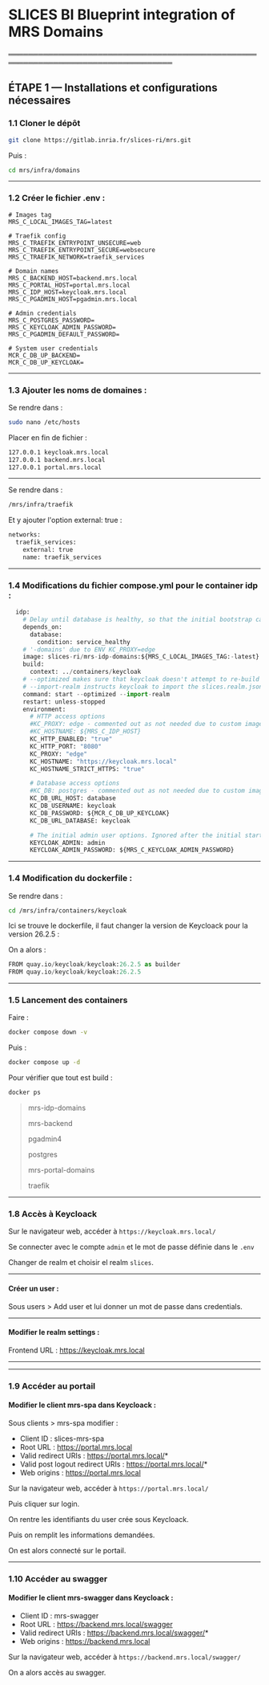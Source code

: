 # SLICES BI Blueprint integration of MRS Domains

═══════════════════════════════════════════════════════════════════════════════════

## ÉTAPE 1 — Installations et configurations nécessaires

### 1.1 Cloner le dépôt
```bash
git clone https://gitlab.inria.fr/slices-ri/mrs.git
```
Puis :
```bash
cd mrs/infra/domains
```

---

### 1.2 Créer le fichier .env :
```env
# Images tag
MRS_C_LOCAL_IMAGES_TAG=latest

# Traefik config
MRS_C_TRAEFIK_ENTRYPOINT_UNSECURE=web
MRS_C_TRAEFIK_ENTRYPOINT_SECURE=websecure
MRS_C_TRAEFIK_NETWORK=traefik_services

# Domain names
MRS_C_BACKEND_HOST=backend.mrs.local
MRS_C_PORTAL_HOST=portal.mrs.local
MRS_C_IDP_HOST=keycloak.mrs.local
MRS_C_PGADMIN_HOST=pgadmin.mrs.local

# Admin credentials
MRS_C_POSTGRES_PASSWORD=
MRS_C_KEYCLOAK_ADMIN_PASSWORD=
MRS_C_PGADMIN_DEFAULT_PASSWORD=

# System user credentials
MCR_C_DB_UP_BACKEND=
MCR_C_DB_UP_KEYCLOAK=
```

---

### 1.3 Ajouter les noms de domaines :

Se rendre dans :
```bash
sudo nano /etc/hosts
```

Placer en fin de fichier :
```bash
127.0.0.1 keycloak.mrs.local
127.0.0.1 backend.mrs.local
127.0.0.1 portal.mrs.local
```

---

Se rendre dans :
```bash
/mrs/infra/traefik
```

Et y ajouter l'option external: true :
```python
networks:
  traefik_services:
    external: true
    name: traefik_services
```

---

### 1.4 Modifications du fichier compose.yml pour le container idp :
```python
  idp:
    # Delay until database is healthy, so that the initial bootstrap can complete successfully
    depends_on:
      database:
        condition: service_healthy
    # '-domains' due to ENV KC_PROXY=edge
    image: slices-ri/mrs-idp-domains:${MRS_C_LOCAL_IMAGES_TAG:-latest}
    build:
      context: ../containers/keycloak
    # --optimized makes sure that keycloak doesn't attempt to re-build itself at the start (causes longer start times)
    # --import-realm instructs keycloak to import the slices.realm.json
    command: start --optimized --import-realm
    restart: unless-stopped
    environment:
      # HTTP access options
      #KC_PROXY: edge - commented out as not needed due to custom image & --optimized
      #KC_HOSTNAME: ${MRS_C_IDP_HOST}
      KC_HTTP_ENABLED: "true"
      KC_HTTP_PORT: "8080"
      KC_PROXY: "edge"
      KC_HOSTNAME: "https://keycloak.mrs.local"
      KC_HOSTNAME_STRICT_HTTPS: "true"

      # Database access options
      #KC_DB: postgres - commented out as not needed due to custom image & --optimized
      KC_DB_URL_HOST: database
      KC_DB_USERNAME: keycloak
      KC_DB_PASSWORD: ${MCR_C_DB_UP_KEYCLOAK}
      KC_DB_URL_DATABASE: keycloak

      # The initial admin user options. Ignored after the initial startup
      KEYCLOAK_ADMIN: admin
      KEYCLOAK_ADMIN_PASSWORD: ${MRS_C_KEYCLOAK_ADMIN_PASSWORD}
```

---

### 1.4 Modification du dockerfile :

Se rendre dans :
```bash
cd /mrs/infra/containers/keycloak
```

Ici se trouve le dockerfile, il faut changer la version de Keycloack pour la version 26.2.5 :

On a alors :
```python
FROM quay.io/keycloak/keycloak:26.2.5 as builder
FROM quay.io/keycloak/keycloak:26.2.5
```

---

### 1.5 Lancement des containers

Faire :
```bash
docker compose down -v
```
Puis :
```bash
docker compose up -d 
```

Pour vérifier que tout est build :
```bash
docker ps
```
> mrs-idp-domains
>
> mrs-backend
> 
> pgadmin4
> 
> postgres
>
> mrs-portal-domains
>
> traefik
>

---

### 1.8 Accès à Keycloack

Sur le navigateur web, accéder à `https://keycloak.mrs.local/`

Se connecter avec le compte `admin` et le mot de passe définie dans le `.env`

Changer de realm et choisir el realm `slices`.

---

#### Créer un user :

Sous users > Add user et lui donner un mot de passe dans credentials.

---

#### Modifier le realm settings :

Frontend URL : https://keycloak.mrs.local

---

---

### 1.9 Accéder au portail

#### Modifier le client mrs-spa dans Keycloack :

Sous clients > mrs-spa modifier :

- Client ID : slices-mrs-spa
- Root URL : https://portal.mrs.local
- Valid redirect URIs : https://portal.mrs.local/*
- Valid post logout redirect URIs : https://portal.mrs.local/*
- Web origins : https://portal.mrs.local
  
Sur la navigateur web, accéder à `https://portal.mrs.local/`

Puis cliquer sur login.

On rentre les identifiants du user crée sous Keycloack.

Puis on remplit les informations demandées.

On est alors connecté sur le portail.

---

### 1.10 Accéder au swagger

#### Modifier le client mrs-swagger dans Keycloack :
- Client ID : mrs-swagger
- Root URL : https://backend.mrs.local/swagger
- Valid redirect URIs : https://backend.mrs.local/swagger/*
- Web origins : https://backend.mrs.local

Sur la navigateur web, accéder à `https://backend.mrs.local/swagger/`

On a alors accès au swagger.
